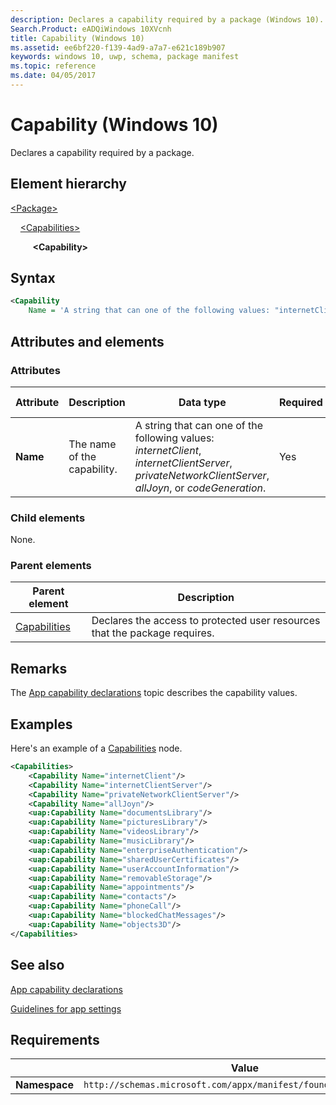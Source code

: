 ```yaml
---
description: Declares a capability required by a package (Windows 10).
Search.Product: eADQiWindows 10XVcnh
title: Capability (Windows 10)
ms.assetid: ee6bf220-f139-4ad9-a7a7-e621c189b907
keywords: windows 10, uwp, schema, package manifest
ms.topic: reference
ms.date: 04/05/2017
---
```


# Capability (Windows 10)

Declares a capability required by a package.

## Element hierarchy

[\<Package\>](element-package.md)

&nbsp;&nbsp;&nbsp;&nbsp;[\<Capabilities\>](element-capabilities.md)

&nbsp;&nbsp;&nbsp;&nbsp; &nbsp;&nbsp;&nbsp;&nbsp;**\<Capability\>**

## Syntax

```xml
<Capability
    Name = 'A string that can one of the following values: "internetClient", "internetClientServer", "privateNetworkClientServer", "allJoyn", or "codeGeneration".' />
```

## Attributes and elements

### Attributes

| Attribute | Description | Data type | Required | Default value |
|-|-|-|-|-|
| **Name** | The name of the capability. | A string that can one of the following values: *internetClient*, *internetClientServer*, *privateNetworkClientServer*, *allJoyn*, or *codeGeneration*. | Yes |  |

### Child elements

None.

### Parent elements

| Parent element | Description |
|-|-|
| [Capabilities](element-capabilities.md) | Declares the access to protected user resources that the package requires. |

## Remarks

The [App capability declarations](/previous-versions/windows/apps/hh464936(v=win.10)) topic describes the capability values.

## Examples

Here's an example of a [Capabilities](element-capabilities.md) node.

```xml
<Capabilities>
    <Capability Name="internetClient"/>
    <Capability Name="internetClientServer"/>
    <Capability Name="privateNetworkClientServer"/>
    <Capability Name="allJoyn"/>
    <uap:Capability Name="documentsLibrary"/>
    <uap:Capability Name="picturesLibrary"/>
    <uap:Capability Name="videosLibrary"/>
    <uap:Capability Name="musicLibrary"/>
    <uap:Capability Name="enterpriseAuthentication"/>
    <uap:Capability Name="sharedUserCertificates"/>
    <uap:Capability Name="userAccountInformation"/>
    <uap:Capability Name="removableStorage"/>
    <uap:Capability Name="appointments"/>
    <uap:Capability Name="contacts"/>
    <uap:Capability Name="phoneCall"/>
    <uap:Capability Name="blockedChatMessages"/>
    <uap:Capability Name="objects3D"/>
</Capabilities>
```

## See also

[App capability declarations](/previous-versions/windows/apps/hh464936(v=win.10))

[Guidelines for app settings](/windows/uwp/design/app-settings/guidelines-for-app-settings)

## Requirements

|   |  Value |
|--|--|
| **Namespace** | `http://schemas.microsoft.com/appx/manifest/foundation/windows10` |
